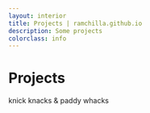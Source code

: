```yaml
---
layout: interior
title: Projects | ramchilla.github.io
description: Some projects
colorclass: info
---
```


# Projects
knick knacks &amp; paddy whacks